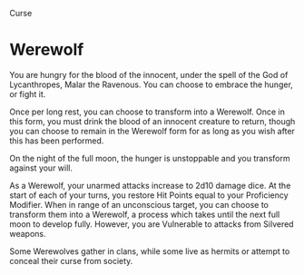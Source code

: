 Curse

# Werewolf

You are hungry for the blood of the innocent, under the spell of the God of Lycanthropes, Malar the Ravenous. You can choose to embrace the hunger, or fight it.

Once per long rest, you can choose to transform into a Werewolf. Once in this form, you must drink the blood of an innocent creature to return, though you can choose to remain in the Werewolf form for as long as you wish after this has been performed.

On the night of the full moon, the hunger is unstoppable and you transform against your will.

As a Werewolf, your unarmed attacks increase to 2d10 damage dice. At the start of each of your turns, you restore Hit Points equal to your Proficiency Modifier. When in range of an unconscious target, you can choose to transform them into a Werewolf, a process which takes until the next full moon to develop fully. However, you are Vulnerable to attacks from Silvered weapons.

Some Werewolves gather in clans, while some live as hermits or attempt to conceal their curse from society.